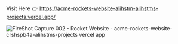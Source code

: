 Visit Here 👉 https://acme-rockets-website-alihstm-alihstms-projects.vercel.app/

![FireShot Capture 002 - Rocket Website - acme-rockets-website-crshspb4a-alihstms-projects vercel app](https://github.com/user-attachments/assets/5685c607-328d-4358-99d1-fe31216f40c9)
